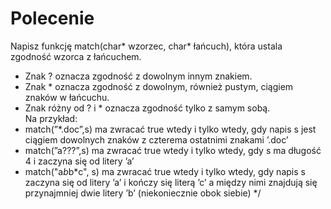 # Polecenie
Napisz funkcję match(char* wzorzec, char* łańcuch), która ustala zgodność wzorca z łańcuchem.
* Znak ? oznacza zgodność z dowolnym innym znakiem. 
* Znak * oznacza zgodność z dowolnym, również pustym, ciągiem znaków w łańcuchu.
* Znak różny od ? i * oznacza zgodność tylko z samym sobą.</br>
Na przykład:
* match(”*.doc”,s) ma zwracać true wtedy i tylko wtedy, gdy napis s jest ciągiem dowolnych znaków z czterema ostatnimi znakami ’.doc’
* match(”a???”,s) ma zwracać true wtedy i tylko wtedy, gdy s ma długość 4 i zaczyna się od litery ’a’
* match("a*b*b*c", s) ma zwracać true wtedy i tylko wtedy, gdy napis s zaczyna się od litery ’a’ i kończy się literą ’c’ 
    a między nimi znajdują się przynajmniej dwie litery ’b’ (niekoniecznie obok siebie) */
